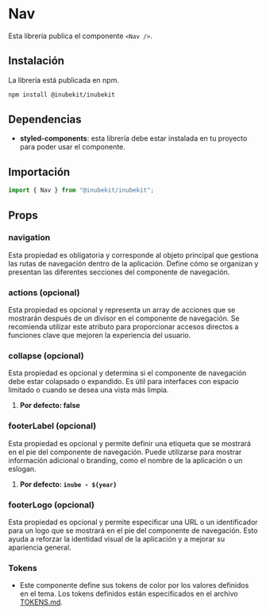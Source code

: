 # Nav

Esta librería publica el componente `<Nav />`.

## Instalación

La librería está publicada en npm.

```bash
npm install @inubekit/inubekit
```

## Dependencias

- **styled-components**: esta librería debe estar instalada en tu proyecto para poder usar el componente.

## Importación

```jsx
import { Nav } from "@inubekit/inubekit";
```

## Props

### navigation

Esta propiedad es obligatoria y corresponde al objeto principal que gestiona las rutas de navegación dentro de la aplicación. Define cómo se organizan y presentan las diferentes secciones del componente de navegación.

### actions (opcional)

Esta propiedad es opcional y representa un array de acciones que se mostrarán después de un divisor en el componente de navegación. Se recomienda utilizar este atributo para proporcionar accesos directos a funciones clave que mejoren la experiencia del usuario.

### collapse (opcional)

Esta propiedad es opcional y determina si el componente de navegación debe estar colapsado o expandido. Es útil para interfaces con espacio limitado o cuando se desea una vista más limpia.

1. **Por defecto: false**

### footerLabel (opcional)

Esta propiedad es opcional y permite definir una etiqueta que se mostrará en el pie del componente de navegación. Puede utilizarse para mostrar información adicional o branding, como el nombre de la aplicación o un eslogan.

1. **Por defecto: `inube - ${year}`**

### footerLogo (opcional)

Esta propiedad es opcional y permite especificar una URL o un identificador para un logo que se mostrará en el pie del componente de navegación. Esto ayuda a reforzar la identidad visual de la aplicación y a mejorar su apariencia general.

### Tokens

- Este componente define sus tokens de color por los valores definidos en el tema. Los tokens definidos están especificados en el archivo [TOKENS.md](./TOKENS.md).
